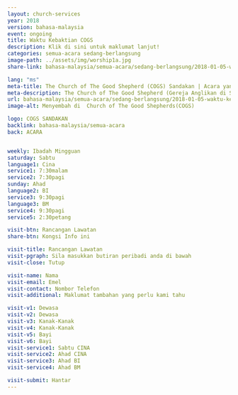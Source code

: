 ```yaml
---
layout: church-services
year: 2018
version: bahasa-malaysia
event: ongoing
title: Waktu Kebaktian COGS
description: Klik di sini untuk maklumat lanjut!
categories: semua-acara sedang-berlangsung
image-path: ../assets/img/worship1a.jpg
share-link: bahasa-malaysia/semua-acara/sedang-berlangsung/2018-01-05-waktu-kebaktian-cogs

lang: "ms"
meta-title: The Church of The Good Shepherd (COGS) Sandakan | Acara yang Sedang Berlangsung - Waktu Ibadah (COGS)
meta-description: The Church of The Good Shepherd (Gereja Anglikan di Sandakan) | Acara yang Sedang Berlangsung - Datang dan sertai mingguan kami berdasarkan masa dan bahasa
url: bahasa-malaysia/semua-acara/sedang-berlangsung/2018-01-05-waktu-kebaktian-cogs
image-alt: Menyembah di  Church of The Good Shepherds(COGS)

logo: COGS SANDAKAN
backlink: bahasa-malaysia/semua-acara
back: ACARA


weekly: Ibadah Mingguan
saturday: Sabtu
language1: Cina
service1: 7:30malam
service2: 7:30pagi
sunday: Ahad
language2: BI
service3: 9:30pagi
language3: BM
service4: 9:30pagi
service5: 2:30petang

visit-btn: Rancangan Lawatan
share-btn: Kongsi Info ini

visit-title: Rancangan Lawatan
visit-pgraph: Sila masukkan butiran peribadi anda di bawah
visit-close: Tutup

visit-name: Nama
visit-email: Emel
visit-contact: Nombor Telefon
visit-additional: Maklumat tambahan yang perlu kami tahu

visit-v1: Dewasa
visit-v2: Dewasa
visit-v3: Kanak-Kanak
visit-v4: Kanak-Kanak
visit-v5: Bayi
visit-v6: Bayi
visit-service1: Sabtu CINA
visit-service2: Ahad CINA
visit-service3: Ahad BI
visit-service4: Ahad BM

visit-submit: Hantar
---
```

